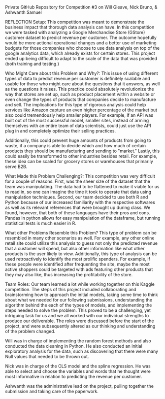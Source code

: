 Private GitHub Repository for Competition #3 on Will Gleave, Nick Bruno, & Ashwanth Samuel

REFLECTION Setup: This competition was meant to demonstrate the business impact that thorough data analysis can have. In this competition we were tasked with analyzing a Google Merchandise Store (GStore) customer dataset to predict revenue per customer. The outcome hopefully would be more actional operational changes and a better use of marketing budgets for those companies who choose to use data analysis on top of the google analytics data, which already exists for certain stores. This project ended up being difficult to adapt to the scale of the data that was provided (both training and testing.)

Who Might Care about this Problem and Why?: This issue of using different types of data to predict revenue per customer is definitely scalable and usable for those who might care about the questions that it answers, as well as the questions it raises. This practice could absolutely revolutionize the way that stores are set up, such as product placement within a website or even change the types of products that companies decide to manufacture and sell. The implications for this type of rigorous analysis could help services like Amazon capture an even higher percentage of the market but also could tremendously help smaller players. For example, if an API was built out of the most successful model, smaller sites, instead of arming themselves with an entire team of data scientists, could just use the API plug in and completely optimize their selling practices. 

Additionally, this could prevent huge amounts of products from going to waste, if a company is able to decide which and how much of certain products they should be manufacturing and sending to "market." Lastly, this could easily be transformed to other industries besides retail. For example, these idea can be scaled for grocery stores or warehouses that primarily serve B2B.

What Made this Problem Challenging?: This competition was very difficult for a couple of reasons. First, was the sheer size of the dataset that the team was manipulating. The data had to be flattened to make it viable for us to read in, so one can imagine the time it took to operate that data using manipulation techniques. Second, our team decided to use both R and Python because of our increased familiarity with the respective softwares as well as its relevant references that were brought up during class. We found, however, that both of these languages have their pros and cons. Pandas in python allows for easy manipulation of the dataframe, but running statistical tests is much easier in R. 

What other Problems Resemble this Problem? This type of problem can be resembled in many other scenarios as well. For example, any other online retail site could utilize this analysis to guess not only the predicted revenue that a customer will spend, but also other information like what other products is the user likely to view. Additionally, this type of analysis can be used retroactively to identify the most prolific spenders. For example, if these people were identified after frequenting the site, maybe the most active shoppers could be targeted with ads featuring other products that they may also like, thus increasing the profitability of the store. 

Team Roles: Our team learned a lot while working together on this Kaggle competition.  The steps of this project included collaborating and brainstorming how to approach the initial models, taking some time to think about what we needed for our following submissions, understanding the algorithm behind the each of the types of models, and implementing the steps needed to solve the problem. This proved to be a challenging, yet intriguing task for us and we all worked with our individual strengths to produce our deliverable. The roles were discussed before the start of the project, and were subsequently altered as our thinking and understanding of the problem changed.

Will was in charge of implementing the random forest methods and also conducted the data cleaning in Python. He also conducted an initial exploratory analysis for the data, such as discovering that there were many Null values that needed to be thrown out. 

Nick was in charge of the OLS model and the spline regression. He was able to select and choose the variables and words that he thought were most informative in relation to predicting the revenue per customer.

Ashwanth was the administrative lead on the project, pulling together the submission and taking care of the paperwork. 
